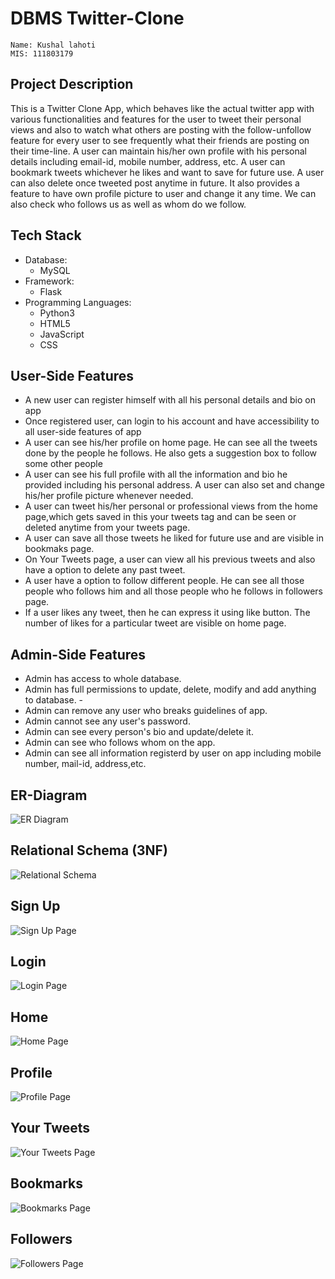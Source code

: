 # DBMS Twitter-Clone
```
Name: Kushal lahoti 
MIS: 111803179
```

## Project Description
This is a Twitter Clone App, which behaves like the
actual twitter app with various functionalities and features for the user to
tweet their personal views and also to watch what others are posting with
the follow-unfollow feature for every user to see frequently what their
friends are posting on their time-line. A user can maintain his/her own profile 
with his personal details including email-id, mobile number, address, etc.
A user can bookmark tweets whichever he likes and want to save for future use.
A user can also delete once tweeted post anytime in future. It also provides a feature
to have own profile picture to user and change it any time. We can also check who follows us
as well as whom do we follow.

## Tech Stack

- Database: 
  - MySQL
- Framework: 
  - Flask
- Programming Languages: 
  - Python3
  - HTML5
  - JavaScript
  - CSS
  
## User-Side Features
- A new user can register himself with all his personal details and bio on app
- Once registered user, can login to his account and have accessibility to all user-side features of app
- A user can see his/her profile on home page. He can see all the tweets done by the people he follows. He also gets a suggestion box to follow some other people
- A user can see his full profile with all the information and bio he provided including his personal address. A user can also set and change his/her profile picture whenever needed.
- A user can tweet his/her personal or professional views from the home page,which gets saved in this your tweets tag and can be seen or deleted anytime from your tweets page.
- A user can save all those tweets he liked for future use and are visible in bookmaks page.
- On Your Tweets page, a user can view all his previous tweets and also have a option to delete any past tweet.
- A user have a option to follow different people. He can see all those people who follows him and all those people who he follows in followers page.
- If a user likes any tweet, then he can express it using like button. The number of likes for a particular tweet are visible on home page.

## Admin-Side Features
- Admin has access to whole database.
- Admin has full permissions to update, delete, modify and add anything to database. - 
- Admin can remove any user who breaks guidelines of app.
- Admin cannot see any user's password.
- Admin can see every person's bio and update/delete it.
- Admin can see who follows whom on the app.
- Admin can see all information registerd by user on app including mobile number, mail-id, address,etc.


## ER-Diagram
![ER Diagram](/ER/ER.png)
## Relational Schema (3NF)
![Relational Schema](/ER/RS.png)
## Sign Up
![Sign Up Page](/ScreenShots/signup.png)
## Login
![Login Page](/ScreenShots/login.png)
## Home
![Home Page](/ScreenShots/home.png)
## Profile
![Profile Page](/ScreenShots/profile.png)
## Your Tweets
![Your Tweets Page](/ScreenShots/your_tweets.png)
## Bookmarks
![Bookmarks Page](/ScreenShots/bookmarked_tweets.png)
## Followers
![Followers Page](/ScreenShots/followers.png)
